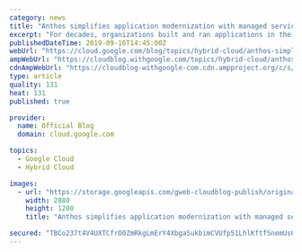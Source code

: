 ```yaml
---
category: news
title: "Anthos simplifies application modernization with managed service mesh and serverless for your hybrid cloud"
excerpt: "For decades, organizations built and ran applications in their own on-premises data centers. Then, they started deploying and running applications in the cloud. But, for most enterprises, the thought of moving all-in to the cloud was too daunting. They worried they would need different developers and"
publishedDateTime: 2019-09-16T14:45:00Z
webUrl: "https://cloud.google.com/blog/topics/hybrid-cloud/anthos-simplifies-application-modernization-with-managed-service-mesh-and-serverless-for-your-hybrid-cloud/"
ampWebUrl: "https://cloudblog.withgoogle.com/topics/hybrid-cloud/anthos-simplifies-application-modernization-with-managed-service-mesh-and-serverless-for-your-hybrid-cloud/amp/"
cdnAmpWebUrl: "https://cloudblog-withgoogle-com.cdn.ampproject.org/c/s/cloudblog.withgoogle.com/topics/hybrid-cloud/anthos-simplifies-application-modernization-with-managed-service-mesh-and-serverless-for-your-hybrid-cloud/amp/"
type: article
quality: 131
heat: 131
published: true

provider:
  name: Official Blog
  domain: cloud.google.com

topics:
  - Google Cloud
  - Hybrid Cloud

images:
  - url: "https://storage.googleapis.com/gweb-cloudblog-publish/original_images/Anthos.png"
    width: 2880
    height: 1200
    title: "Anthos simplifies application modernization with managed service mesh and serverless for your hybrid cloud"

secured: "TBCo237t4V4UXTCfrO0ZmRkgLmErY4XbgaSukbimCVUfp51LhlKftfSnemUsQY99fJ/JnHw6UwS89fvUD2YN9ryrRxUJpijUq+tIxKyVGJeouqIkBPFkk1GWVsLOkdUR4J8KNuZRMvbzuR3BzddBXn+QfdYhJYIbEOzlh1rFW3rk4lwXEzduPxacaff/mH1gBVxgg8ISj2Y/ZW+79V4klLQdzUbksf8id+7pzARXm11mY2jX+XZIVk3/5ZnpSt3+7aUpxw7RdDEng+pBxVsO6tcPGVUqiki+c2b97zZgbencSyAvLXvV1K6q10BiXUBtuUQmbeKqnbdSwwCcgjf+zw==;R8lU6UAZY9/TglcEd5dSFw=="
---
```


